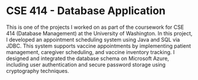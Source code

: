 # CSE 414 - Database Application

This is one of the projects I worked on as part of the coursework for CSE 414 (Database Management) at the University of Washington.
In this project, I developed an appointment scheduling system using Java and SQL via JDBC. This system supports vaccine appointments by implementing patient management, caregiver scheduling, and vaccine inventory tracking. I designed and integrated the database schema on Microsoft Azure, including user authentication and secure password storage using cryptography techniques.
